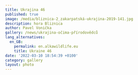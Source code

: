 ```yaml
---
title: Ukrajina 46
published: true
image: /media/bliznica-2_zakarpatská-ukrajina-2019-141.jpg
description: hora Bliznica
author: Pavel Vonička
gallery: /news/ukrajina-očima-přírodovědců
lang_alternatives:
  en_GB:
    permalink: en.alkawildlife.eu
    title: Ukraine 46
date: '2022-03-10 18:54:39 +0100'
category: gallery
layout: photo
---
```


